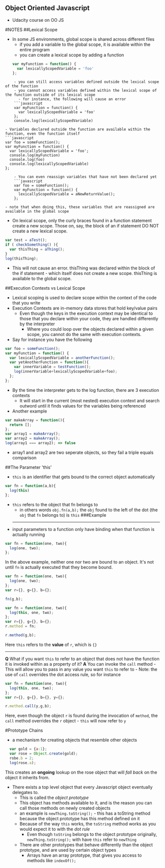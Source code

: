## Object Oriented Javascript
  - Udacity course on OO JS

#NOTES
##Lexical Scope
  - In some JS environments, global scope is shared across different files
    - if you add a variable to the global scope, it is available within the entire program
    - you can create a lexical scope by adding a function
    ```javascript
    var myFunction = function() {
      var lexicallyScopedVariable = 'foo'
    };
```
    - you can still access variables defined outside the lexical scope of the function
    - you cannot access variables defined within the lexical scope of the function outside of its lexical scope
      - for instance, the following will cause an error
    ```javascript
    var myFunction = function() {
      var lexicallyScopedVariable = 'foo'
    };
    console.log(lexicallyScopedVariable)
```
    - Variables declared outside the function are available within the function, even the function itself
    ```javascript
    var foo = someFunction();
    var myFunction = function() {
      var lexicallyScopedVariable = 'foo';
      console.log(myFunction)
      console.log(foo)
      console.log(lexicallyScopedVariable)
    };
```
    - You can even reassign variables that have not been declared yet
    ```javascript
    var foo = someFunction();
    var myFunction = function() {
      lexicallyScopedVariable = aNewReturnValue();
    };
```
    - note that when doing this, these variables that are reassigned are available in the global scope

  - On lexical scope, only the curly braces found in a function statement create a new scope. Those on, say, the block of an if statement DO NOT create a new lexical scope.
  ```javascript
  var test = aTest();
  if ( checkSomething() ){
    var thisThing = aThing();
  }
log(thisThing);
```
  - This will not cause an error. thisThing was declared within the block of the if statement - which itself does not create a new scope. thisThing is available to the global scope.

##Execution Contexts vs Lexical Scope
  - Lexical scoping is used to declare scope within the context of the code that you write
  - Execution Contexts are in-memory data stores that hold key/value pairs
    - Even though the keys in the execution context may be identical to those that you declare within your code, they are handled differently by the interpreter
      - Where you could loop over the objects declared within a given scope, you cannot do the same with execution contexts.
  - Say for instance you have the following

  ```javascript
  var foo = someFunction();
  var myFunction = function() {
    var lexicallyScopedVariable = anotherFunction();
    var yetAnotherFunction = function(){
      var innerVariable = testFunction();
      log(innerVariable+lexicallyScopedVariable+foo);
    };
  };
```
  - By the time the interpreter gets to the log function, there are 3 execution contexts
    - It will start in the current (most nested) execution context and search outword until it finds values for the variables being referenced
  - Another example

  ```javascript
  var makeArray = function(){
    return [];
  };
var array1 = makeArray();
var array2 = makeArray();
log(array1 === array2); => false
```
  - array1 and array2 are two seperate objects, so they fail a triple equals comparison

##The Parameter 'this'
  - `this` is an identifier that gets bound to the correct object automatically

  ```javascript
  var fn = function(a,b){
    log(this)
  };
```

  - `this` refers to the object that fn belongs to
    - in others words `obj.fn(a,b);` the `obj` found to the left of the dot (the `obj` that `fn` belongs to) is `this`
###Example
    ____________
  - input parameters to a function only have binding when that function is actually running

  ```javascript
  var fn = function(one, two){
    log(one, two);
  };
  ```

  In the above example, neither one nor two are bound to an object. It's not until `fn` is actually executed that they become bound.

  ```javascript
  var fn = function(one, two){
    log(one, two);
  };
  var r={}, g={}, b={};

  fn(g,b);
  ```

  ```javascript
  var fn = function(one, two){
    log(this, one, two);
  };
  var r={}, g={}, b={};
  r.method = fn;

  r.method(g,b);
  ```

  Here `this` refers to the **value** of `r`, which is `{}`

  ____________

  **Q** What if you want `this` to refer to an object that does not have the function it is invoked within as a property of it?
  **A** You can invoke the `call` method
    - This will allow you to pass in any value you want `this` to refer to
    - Note: the use of `call` overrides the dot access rule, so for instance

  ```javascript
  var fn = function(one, two){
    log(this, one, two);
  };
  var r={}, g={}, b={}, y={};

  r.method.call(y,g,b);
  ```

  Here, even though the object `r` is found during the invocation of `method`, the `call` method overrides the `r` object - `this` will now refer to `y`

#Prototype Chains
  - a mechanism for creating objects that resemble other objects

```javascript
  var gold = {a:1};
  var rose = Object.create(gold);
  robe.b = 2;
  log(rose.a);
  ```

  This creates an **ongoing** lookup on the rose object that will *fall back* on the object it inherits from.
  - There exists a top level object that every Javascript object eventually delegates to.
    - This is called the *object prototype*
    - This object has methods available to it, and is the reason you can call those methods on newly created objects
    - an example is `newThing.toString();` - this has a toString method because the object prototype has this method defined on it
    - Because of the way `this` works, the `toString` method works as you would expect it to with the *dot rule*
      - Even though `toString` belongs to the object prototype originally, `newThing.toString();` with have `this` refer to `newThing`
    - There are other prototypes that behave differently than the object prototype, and are used by certain object types
      - Arrays have an array prototype, that gives you access to methods like `indexOf();`
